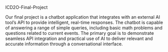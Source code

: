 
ICD2O-Final-Project

Our final project is a chatbot application that integrates with an external AI tool’s API to provide intelligent, real-time responses. The chatbot is capable of answering a range of simple queries, including basic math problems and questions related to current events. The primary goal is to demonstrate seamless API integration and practical use of AI to deliver relevant and accurate information through a conversational interface.
